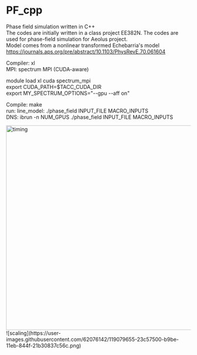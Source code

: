 # PF_cpp
Phase field simulation written in C++  
The codes are initially written in a class project EE382N. The codes are used for phase-field simulation for Aeolus project.  
Model comes from a nonlinear transformed Echebarria's model https://journals.aps.org/pre/abstract/10.1103/PhysRevE.70.061604  

Compiler: xl   
MPI: spectrum MPI (CUDA-aware)  

module load xl cuda spectrum_mpi  
export CUDA_PATH=$TACC_CUDA_DIR  
export MY_SPECTRUM_OPTIONS="--gpu --aff on" 

Compile: make  
run: line_model: ./phase_field INPUT_FILE MACRO_INPUTS  
     DNS: ibrun -n NUM_GPUS ./phase_field INPUT_FILE MACRO_INPUTS  
     
     
<img width="556" alt="timing" src="https://user-images.githubusercontent.com/62076142/119079589-00022f00-b9be-11eb-837f-288778b5244c.png">
![scaling](https://user-images.githubusercontent.com/62076142/119079655-23c57500-b9be-11eb-844f-21b30837c56c.png)



